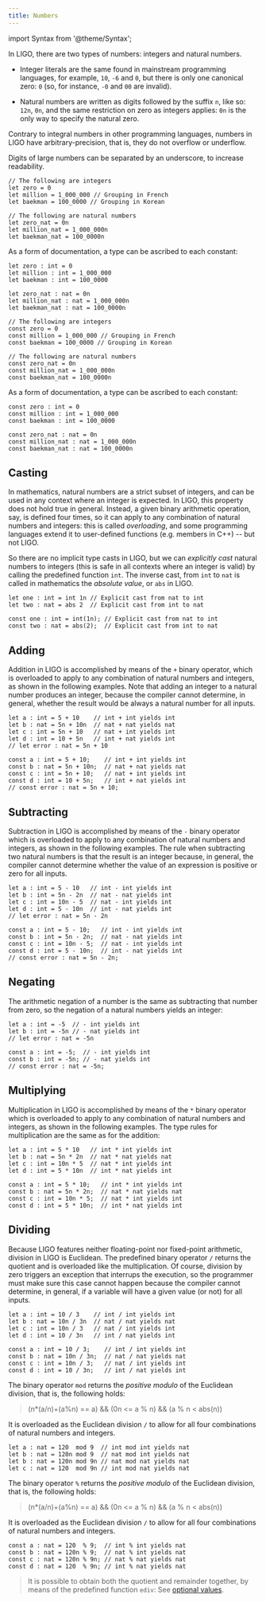 ```yaml
---
title: Numbers
---
```


import Syntax from '@theme/Syntax';

In LIGO, there are two types of numbers: integers and natural
numbers.

  * Integer literals are the same found in mainstream programming
    languages, for example, `10`, `-6` and `0`, but there is only one
    canonical zero: `0` (so, for instance, `-0` and `00` are invalid).

  * Natural numbers are written as digits followed by the suffix `n`,
    like so: `12n`, `0n`, and the same restriction on zero as integers
    applies: `0n` is the only way to specify the natural zero.

Contrary to integral numbers in other programming languages, numbers
in LIGO have arbitrary-precision, that is, they do not overflow or
underflow.

Digits of large numbers can be separated by an underscore, to increase
readability.

<Syntax syntax="cameligo">

```cameligo group=int_and_nat
// The following are integers
let zero = 0
let million = 1_000_000 // Grouping in French
let baekman = 100_0000 // Grouping in Korean

// The following are natural numbers
let zero_nat = 0n
let million_nat = 1_000_000n
let baekman_nat = 100_0000n
```

As a form of documentation, a type can be ascribed to each constant:

```cameligo group=typed_int_and_nat
let zero : int = 0
let million : int = 1_000_000
let baekman : int = 100_0000

let zero_nat : nat = 0n
let million_nat : nat = 1_000_000n
let baekman_nat : nat = 100_0000n
```

</Syntax>

<Syntax syntax="jsligo">

```jsligo group=int_and_nat
// The following are integers
const zero = 0
const million = 1_000_000 // Grouping in French
const baekman = 100_0000 // Grouping in Korean

// The following are natural numbers
const zero_nat = 0n
const million_nat = 1_000_000n
const baekman_nat = 100_0000n
```

As a form of documentation, a type can be ascribed to each constant:

```jsligo group=typed_int_and_nat
const zero : int = 0
const million : int = 1_000_000
const baekman : int = 100_0000

const zero_nat : nat = 0n
const million_nat : nat = 1_000_000n
const baekman_nat : nat = 100_0000n
```

</Syntax>

## Casting

In mathematics, natural numbers are a strict subset of integers, and
can be used in any context where an integer is expected. In LIGO, this
property does not hold true in general. Instead, a given binary
arithmetic operation, say, is defined four times, so it can apply to
any combination of natural numbers and integers: this is called
*overloading*, and some programming languages extend it to
user-defined functions (e.g. members in C++) -- but not LIGO.

So there are no implicit type casts in LIGO, but we can *explicitly
cast* natural numbers to integers (this is safe in all contexts where
an integer is valid) by calling the predefined function `int`. The
inverse cast, from `int` to `nat` is called in mathematics the
_absolute value_, or `abs` in LIGO.

<Syntax syntax="cameligo">

```cameligo group=casting
let one : int = int 1n // Explicit cast from nat to int
let two : nat = abs 2  // Explicit cast from int to nat
```
</Syntax>

<Syntax syntax="jsligo">

```jsligo group=casting
const one : int = int(1n); // Explicit cast from nat to int
const two : nat = abs(2);  // Explicit cast from int to nat
```
</Syntax>

## Adding

Addition in LIGO is accomplished by means of the `+` binary operator,
which is overloaded to apply to any combination of natural numbers and
integers, as shown in the following examples. Note that adding an
integer to a natural number produces an integer, because the compiler
cannot determine, in general, whether the result would be always a
natural number for all inputs.

<Syntax syntax="cameligo">

```cameligo group=additing
let a : int = 5 + 10    // int + int yields int
let b : nat = 5n + 10n  // nat + nat yields nat
let c : int = 5n + 10   // nat + int yields int
let d : int = 10 + 5n   // int + nat yields int
// let error : nat = 5n + 10
```

</Syntax>

<Syntax syntax="jsligo">

```jsligo group=additing
const a : int = 5 + 10;    // int + int yields int
const b : nat = 5n + 10n;  // nat + nat yields nat
const c : int = 5n + 10;   // nat + int yields int
const d : int = 10 + 5n;   // int + nat yields int
// const error : nat = 5n + 10;
```

</Syntax>

## Subtracting

Subtraction in LIGO is accomplished by means of the `-` binary
operator which is overloaded to apply to any combination of natural
numbers and integers, as shown in the following examples. The rule
when subtracting two natural numbers is that the result is an integer
because, in general, the compiler cannot determine whether the value
of an expression is positive or zero for all inputs.

<Syntax syntax="cameligo">

```cameligo group=subtracting
let a : int = 5 - 10   // int - int yields int
let b : int = 5n - 2n  // nat - nat yields int
let c : int = 10n - 5  // nat - int yields int
let d : int = 5 - 10n  // int - nat yields int
// let error : nat = 5n - 2n
```

</Syntax>

<Syntax syntax="jsligo">

```jsligo group=subtracting
const a : int = 5 - 10;   // int - int yields int
const b : int = 5n - 2n;  // nat - nat yields int
const c : int = 10n - 5;  // nat - int yields int
const d : int = 5 - 10n;  // int - nat yields int
// const error : nat = 5n - 2n;
```

</Syntax>

## Negating

The arithmetic negation of a number is the same as subtracting that
number from zero, so the negation of a natural numbers yields an
integer:

<Syntax syntax="cameligo">

```cameligo group=negating
let a : int = -5  // - int yields int
let b : int = -5n // - nat yields int
// let error : nat = -5n
```
</Syntax>

<Syntax syntax="jsligo">

```jsligo group=negating
const a : int = -5;  // - int yields int
const b : int = -5n; // - nat yields int
// const error : nat = -5n;
```
</Syntax>

## Multiplying

Multiplication in LIGO is accomplished by means of the `*` binary
operator which is overloaded to apply to any combination of natural
numbers and integers, as shown in the following examples. The type
rules for multiplication are the same as for the addition:

<Syntax syntax="cameligo">

```cameligo group=multiplying
let a : int = 5 * 10   // int * int yields int
let b : nat = 5n * 2n  // nat * nat yields nat
let c : int = 10n * 5  // nat * int yields int
let d : int = 5 * 10n  // int * nat yields int
```

</Syntax>

<Syntax syntax="jsligo">

```jsligo group=multiplying
const a : int = 5 * 10;   // int * int yields int
const b : nat = 5n * 2n;  // nat * nat yields nat
const c : int = 10n * 5;  // nat * int yields int
const d : int = 5 * 10n;  // int * nat yields int
```

</Syntax>

## Dividing

Because LIGO features neither floating-point nor fixed-point
arithmetic, division in LIGO is Euclidean. The predefined binary
operator `/` returns the quotient and is overloaded like the
multiplication. Of course, division by zero triggers an exception that
interrups the execution, so the programmer must make sure this case
cannot happen because the compiler cannot determine, in general, if a
variable will have a given value (or not) for all inputs.

<Syntax syntax="cameligo">

```cameligo group=dividing
let a : int = 10 / 3    // int / int yields int
let b : nat = 10n / 3n  // nat / nat yields nat
let c : int = 10n / 3   // nat / int yields int
let d : int = 10 / 3n   // int / nat yields int
```

</Syntax>

<Syntax syntax="jsligo">

```jsligo group=dividing
const a : int = 10 / 3;    // int / int yields int
const b : nat = 10n / 3n;  // nat / nat yields nat
const c : int = 10n / 3;   // nat / int yields int
const d : int = 10 / 3n;   // int / nat yields int
```

</Syntax>

<Syntax syntax="cameligo">

The binary operator `mod` returns the <em>positive modulo</em> of the
Euclidean division, that is, the following holds:

> (n*(a/n)+(a%n) == a) && (0n <= a % n) && (a % n < abs(n))

It is overloaded as the Euclidean division `/` to allow for
all four combinations of natural numbers and integers.

```cameligo group=mod
let a : nat = 120  mod 9  // int mod int yields nat
let b : nat = 120n mod 9  // nat mod int yields nat
let b : nat = 120n mod 9n // nat mod nat yields nat
let c : nat = 120  mod 9n // int mod nat yields nat
```
</Syntax>

<Syntax syntax="jsligo">

The binary operator `%` returns the <em>positive modulo</em> of the
Euclidean division, that is, the following holds:

> (n*(a/n)+(a%n) == a) && (0n <= a % n) && (a % n < abs(n))

It is overloaded as the Euclidean division `/` to allow for all four
combinations of natural numbers and integers.

```jsligo group=mod
const a : nat = 120  % 9;  // int % int yields nat
const b : nat = 120n % 9;  // nat % int yields nat
const c : nat = 120n % 9n; // nat % nat yields nat
const d : nat = 120  % 9n; // int % nat yields nat
```

</Syntax>

> It is possible to obtain both the quotient and remainder together, by
> means of the predefined function `ediv`: See [optional values](../variants/options.md).
